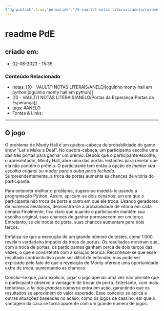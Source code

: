 ```yaml
---
{"dg-publish":true,"permalink":"/0-vault/1-notas-literais/anelo/readme-pd-e/","tags":["ANELO"],"dgHomeLink":true,"dgShowLocalGraph":true,"dgShowFileTree":true,"dgEnableSearch":true}
---
```


# readme  PdE

## criado em: 
-  02-06-2023 - 15:35

### Conteúdo Relacionado
- notas: [[0 - VAULT/1 NOTAS LITERAIS/ANELO/joguinho monty hall em python\|joguinho monty hall em python]]
- [[0 - VAULT/1 NOTAS LITERAIS/ANELO/Portas da Esperança\|Portas da Esperança]]
- tags: #ANELO 
- Fontes & Links: 

---

## O jogo

O problema de Monty Hall é um quebra-cabeça de probabilidade do game show "Let's Make a Deal". No quebra-cabeça, um participante escolhe uma das três portas para ganhar um prêmio. Depois que o participante escolhe, o apresentador, Monty Hall, abre uma das portas restantes para revelar que ela não contém o prêmio. O participante tem então a opção de *manter sua escolha original ou mudar para a outra porta fechada*. Surpreendentemente, a troca de portas aumenta as chances de vitória do participante.

Para entender melhor o problema, sugere-se modelá-lo usando a programação Python. Assim, aplicam-se dois cenários: um em que o participante não troca de porta e outro em que ele troca. Usando geradores de números aleatórios, demonstra-se a probabilidade de vitória em cada cenário.Finalmente, fica claro que quando o participante mantém sua escolha original, suas chances de ganhar permanecem em um terço. Entretanto, se ele trocar de porta, suas chances aumentam para dois terços.

Enfatiza-se que a execução de um grande número de testes, como 1.000, revela o verdadeiro impacto da troca de portas. Os resultados mostram que, com a troca de portas, os participantes ganham cerca de dois terços das vezes, o que é consistente com a solução teórica. Reconhece-se que esse resultado contraintuitivo pode ser difícil de entender, mas pode ser explicado pelo fato de que a revelação de Monty oferece uma oportunidade extra de troca, aumentando as chances.

Conclui-se que, para explicar, jogar o jogo apenas uma vez não permite que o participante observe a vantagem de trocar de porta. Entretanto, com mais tentativas, a *lei dos grandes números* entra em ação, garantindo que os resultados se aproximem do valor esperado. Esse conceito se aplica a outras situações baseadas no acaso, como os jogos de cassino, em que a vantagem da casa se torna aparente com um grande número de jogos.